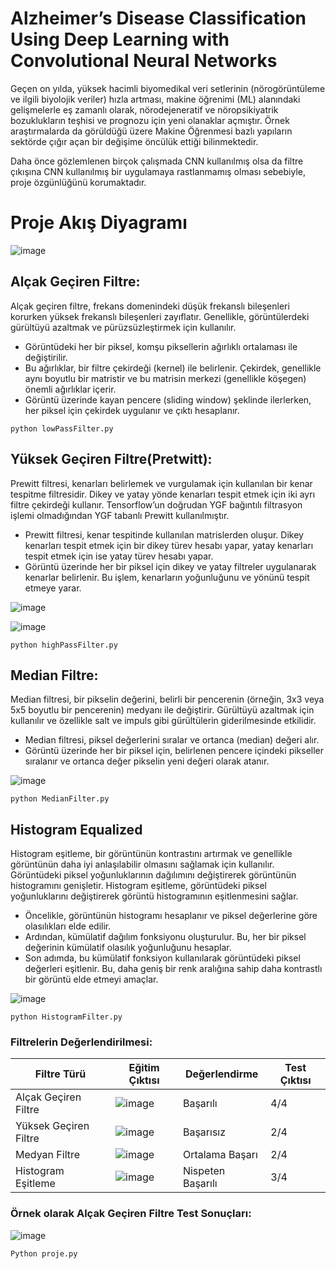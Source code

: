 # Alzheimer’s Disease Classification Using Deep Learning with Convolutional Neural Networks
Geçen on yılda, yüksek hacimli biyomedikal veri setlerinin (nörogörüntüleme ve ilgili biyolojik veriler) hızla artması, makine öğrenimi (ML) alanındaki gelişmelerle eş zamanlı olarak, nörodejeneratif ve nöropsikiyatrik bozuklukların teşhisi ve prognozu için yeni olanaklar açmıştır. Örnek araştırmalarda da görüldüğü üzere Makine Öğrenmesi bazlı yapıların sektörde çığır açan bir değişime öncülük ettiği bilinmektedir.

Daha önce gözlemlenen birçok çalışmada CNN kullanılmış olsa da filtre çıkışına CNN kullanılmış bir uygulamaya rastlanmamış olması sebebiyle, proje özgünlüğünü korumaktadır.
# Proje Akış Diyagramı
![image](https://github.com/ofarukusta/Alzheimer-s-Disease-Classification-Using-Convolutional-Neural-Networks-and-Filtering/assets/110857814/dc4fc811-b6d2-470f-962d-fc0757b4f8d7)

## Alçak Geçiren Filtre:
Alçak geçiren filtre, frekans domenindeki düşük frekanslı bileşenleri korurken yüksek frekanslı bileşenleri zayıflatır. Genellikle, görüntülerdeki gürültüyü azaltmak ve pürüzsüzleştirmek için kullanılır.
* Görüntüdeki her bir piksel, komşu piksellerin ağırlıklı ortalaması ile değiştirilir.
* Bu ağırlıklar, bir filtre çekirdeği (kernel) ile belirlenir. Çekirdek, genellikle aynı boyutlu bir matristir ve bu matrisin merkezi (genellikle köşegen) önemli ağırlıklar içerir.
* Görüntü üzerinde kayan pencere (sliding window) şeklinde ilerlerken, her piksel için çekirdek uygulanır ve çıktı hesaplanır.

```
python lowPassFilter.py
```

## Yüksek Geçiren Filtre(Pretwitt):

Prewitt filtresi, kenarları belirlemek ve vurgulamak için kullanılan bir kenar tespitme filtresidir. Dikey ve yatay yönde kenarları tespit etmek için iki ayrı filtre çekirdeği kullanır. Tensorflow’un doğrudan YGF bağıntılı filtrasyon işlemi olmadığından YGF tabanlı Prewitt kullanılmıştır.
* Prewitt filtresi, kenar tespitinde kullanılan matrislerden oluşur. Dikey kenarları tespit etmek için bir dikey türev hesabı yapar, yatay kenarları tespit etmek için ise yatay türev hesabı yapar.
* Görüntü üzerinde her bir piksel için dikey ve yatay filtreler uygulanarak kenarlar belirlenir. Bu işlem, kenarların yoğunluğunu ve yönünü tespit etmeye yarar.

![image](https://github.com/ofarukusta/Alzheimer-s-Disease-Classification-Using-Convolutional-Neural-Networks-and-Filtering/assets/110857814/b268d207-2fa1-46db-85e4-a971c6f9f87d)

![image](https://github.com/ofarukusta/Alzheimer-s-Disease-Classification-Using-Convolutional-Neural-Networks-and-Filtering/assets/110857814/dd564511-46b5-40e2-8312-13d4ff2c63c6)

```
python highPassFilter.py
```

## Median Filtre:
Median filtresi, bir pikselin değerini, belirli bir pencerenin (örneğin, 3x3 veya 5x5 boyutlu bir pencerenin) medyanı ile değiştirir. Gürültüyü azaltmak için kullanılır ve özellikle salt ve impuls gibi gürültülerin giderilmesinde etkilidir.
* Median filtresi, piksel değerlerini sıralar ve ortanca (median) değeri alır.
* Görüntü üzerinde her bir piksel için, belirlenen pencere içindeki pikseller sıralanır ve ortanca değer pikselin yeni değeri olarak atanır.

![image](https://github.com/ofarukusta/Alzheimer-s-Disease-Classification-Using-Convolutional-Neural-Networks-and-Filtering/assets/110857814/b5b8d396-2d49-4074-89dd-fbe1affdc0db)

```
python MedianFilter.py
```

## Histogram Equalized
Histogram eşitleme, bir görüntünün kontrastını artırmak ve genellikle görüntünün daha iyi anlaşılabilir olmasını sağlamak için kullanılır. Görüntüdeki piksel yoğunluklarının dağılımını değiştirerek görüntünün histogramını genişletir.
Histogram eşitleme, görüntüdeki piksel yoğunluklarını değiştirerek görüntü histogramının eşitlenmesini sağlar.
* Öncelikle, görüntünün histogramı hesaplanır ve piksel değerlerine göre olasılıkları elde edilir.
* Ardından, kümülatif dağılım fonksiyonu oluşturulur. Bu, her bir piksel değerinin kümülatif olasılık yoğunluğunu hesaplar.
* Son adımda, bu kümülatif fonksiyon kullanılarak görüntüdeki piksel değerleri eşitlenir. Bu, daha geniş bir renk aralığına sahip daha kontrastlı bir görüntü elde etmeyi amaçlar.

![image](https://github.com/ofarukusta/Alzheimer-s-Disease-Classification-Using-Convolutional-Neural-Networks-and-Filtering/assets/110857814/72c7c70d-b6b3-44f2-a161-bb50b93c1b41)

```
python HistogramFilter.py
```

### Filtrelerin Değerlendirilmesi:
| Filtre Türü | Eğitim Çıktısı | Değerlendirme | Test Çıktısı | 
|------- | --------------------- | --------------------- | ---------------- |
| Alçak Geçiren Filtre | ![image](https://github.com/ofarukusta/Alzheimer-s-Disease-Classification-Using-Convolutional-Neural-Networks-and-Filtering/assets/110857814/18c19bed-aaa5-483d-bee6-972c75e71384) | Başarılı | 4/4 |
| Yüksek Geçiren Filtre |![image](https://github.com/ofarukusta/Alzheimer-s-Disease-Classification-Using-Convolutional-Neural-Networks-and-Filtering/assets/110857814/84c1c095-f2d0-48c2-981c-0acedbca95be) | Başarısız | 2/4 |
| Medyan Filtre | ![image](https://github.com/ofarukusta/Alzheimer-s-Disease-Classification-Using-Convolutional-Neural-Networks-and-Filtering/assets/110857814/fe4b8537-3b14-4a7f-b58b-d13f5d077844) | Ortalama Başarı | 2/4 |
| Histogram Eşitleme | ![image](https://github.com/ofarukusta/Alzheimer-s-Disease-Classification-Using-Convolutional-Neural-Networks-and-Filtering/assets/110857814/7971dd1c-2d0e-4084-b43a-871aacc6b3b7) | Nispeten Başarılı | 3/4 |



### Örnek olarak Alçak Geçiren Filtre Test Sonuçları:
![image](https://github.com/ofarukusta/Alzheimer-s-Disease-Classification-Using-Convolutional-Neural-Networks-and-Filtering/assets/110857814/38ef7504-f7b8-43a5-b4f5-cb4fa2bcee2a)


```
Python proje.py
```


